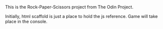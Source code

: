This is the Rock-Paper-Scissors project from The Odin Project.

Initially, html scaffold is just a place to hold the js reference. Game will take place in the console.